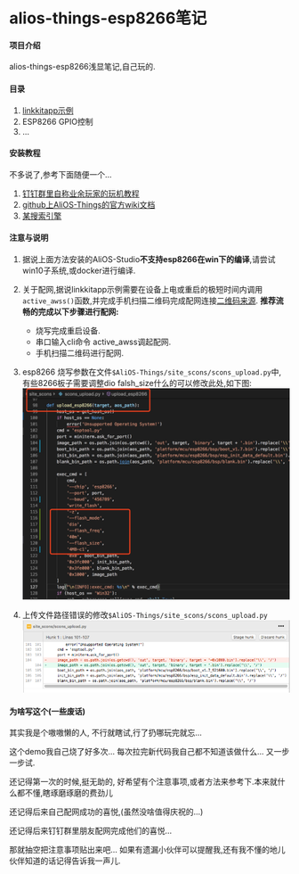 # alios-things-esp8266笔记

#### 项目介绍
alios-things-esp8266浅显笔记,自己玩的.

#### 目录

1. [linkkitapp示例](example/linkkitapp/)
2. ESP8266 GPIO控制
3. ...

#### 安装教程
不多说了,参考下面随便一个...
1. [钉钉群里自称业余玩家的玩机教程](https://gitee.com/walker2048/LearningAOS)
2. [github上AliOS-Things的官方wiki文档](https://github.com/alibaba/AliOS-Things/wiki)
3. [某搜索引擎](https://www.baidu.com)


#### 注意与说明

1. 据说上面方法安装的AliOS-Studio**不支持esp8266在win下的编译**,请尝试win10子系统,或docker进行编译.
2. 关于配网,据说linkkitapp示例需要在设备上电或重启的极短时间内调用`active_awss()`函数,并完成手机扫描二维码完成配网连接[二维码来源](resource/doc/Linkkit公版app使用指南.pdf).
    **推荐流畅的完成以下步骤进行配网:**
    * 烧写完成重启设备.
    * 串口输入cli命令 active_awss调起配网.
    * 手机扫描二维码进行配网.
3. esp8266 烧写参数在文件`$AliOS-Things/site_scons/scons_upload.py`中, 有些8266板子需要调整dio falsh_size什么的可以修改此处,如下图:
![esp8266烧写参数](resource/img/flash_cmd_params.jpg)

4. 上传文件路径错误的修改`$AliOS-Things/site_scons/scons_upload.py`
![esp8266烧写参数](resource/img/upload_file.jpg)

#### 为啥写这个(一些废话)

其实我是个嗷嗷懒的人, 不行就瞎试,行了扔哪玩完就忘...

这个demo我自己烧了好多次... 每次拉完新代码我自己都不知道该做什么... 又一步一步试.

还记得第一次的时候,挺无助的, 好希望有个注意事项,或者方法来参考下.本来就什么都不懂,瞎琢磨琢磨的费劲儿

还记得后来自己配网成功的喜悦,(虽然没啥值得庆祝的...)

还记得后来钉钉群里朋友配网完成他们的喜悦...

那就抽空把注意事项贴出来吧... 如果有遗漏小伙伴可以提醒我,还有我不懂的地儿伙伴知道的话记得告诉我一声儿.

#### 